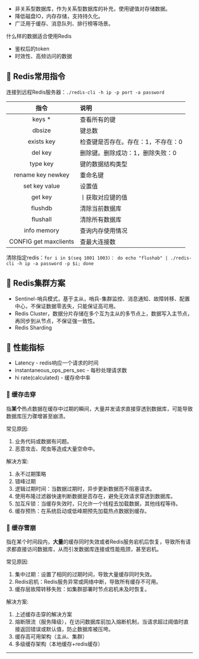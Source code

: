 * 非关系型数据库，作为关系型数据库的补充，使用键值对存储数据。
* 降低磁盘IO，内存存储，支持持久化。
* 广泛用于缓存、消息队列、排行榜等场景。

什么样的数据适合使用Redis

* 鉴权后的token
* 时效性、高频访问的数据

## 📌 Redis常用指令

连接到远程Redis服务器：`./redis-cli -h ip -p port -a password`

|          指令           | 说明                 |
|:---------------------:|:-------------------|
|        keys *         | 查看所有的键             |
|        dbsize         | 键总数                |
|      exists key       | 检查键是否存在。存在：1，不存在：0 |
|        del key        | 删除键。删除成功：1，删除失败：0  |
|       type key        | 键的数据结构类型           |
|   rename key newkey   | 重命名键               |
|     set key value     | 设置值                |
|        get key        | 丨获取对应键的值           |
|        flushdb        | 清除当前数据库            |
|       flushall        | 清除所有数据库            |
|      info memory      | 查询内存使用情况           |
| CONFIG get maxclients | 查最大连接数             |

清除指定redis：`for i in $(seq 1001 1003)： do echo "flushab" | ./redis-cli -h ip -a password -p $i; done`

## 📌 Redis集群方案

* Sentinel-哨兵模式，基于主从，哨兵-集群监控、消息通知、故障转移、配置中心，不保证数据零丟失，只能保证高可用。
* Redis Cluster，数据分片存储在多个互为主从的多节点上，数据写入主节点，再同步到从节点，不保证强一致性。
* Redis Sharding

## 📌 性能指标

* Latency - redis响应一个请求的时间
* instantaneous_ops_pers_sec - 每秒处理请求数
* hi rate(calculated) - 缓存命中率

### 🚁 缓存击穿

指**某个**热点数据在缓存中过期的瞬间，大量并发请求直接穿透到数据库，可能导致数据库压力骤增甚至崩溃。

常见原因: 

1. 业务代码或数据有问题。
2. 恶意攻击、爬虫等造成大量空命中。

解决方案: 

1. 永不过期策略
2. 错峰过期
3. 逻辑过期时间：当数据过期时，异步更新数据而不阻塞请求。
4. 使用布隆过滤器快速判断数据是否存在，避免无效请求穿透到数据库。
5. 加互斥锁：当缓存失效时，只允许一个线程去加载数据，其他线程等待。
6. 缓存预热：在系统启动或低峰期预先加载热点数据到缓存。

### 🚁 缓存雪崩

指在某个时间段内，**大量**的缓存同时失效或者Redis服务宕机后恢复，导致所有请求都直接访问数据库，从而引发数据库连接或性能瓶颈，甚至宕机。

常见原因: 

1. 集中过期：设置了相同的过期时间，导致大量缓存同时失效。
2. Redis宕机：Redis服务异常或网络中断，导致所有缓存不可用。
3. 缓存层故障转移失败：如集群部署时节点宕机未及时恢复。

解决方案: 

1. 上述缓存击穿的解决方案
2. 熔断限流（服务降级），在访问数据库前加入熔断机制，当请求超过阈值时直接返回错误或默认值，防止数据库被压垮。
3. 缓存高可用架构（主从、集群）
4. 多级缓存架构（本地缓存+redis缓存）

---


